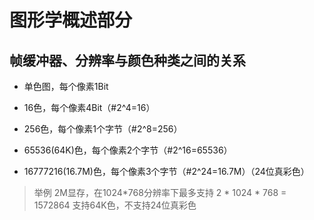 #  图形学概述部分
## 帧缓冲器、分辨率与颜色种类之间的关系
- 单色图，每个像素1Bit

- 16色，每个像素4Bit（#2^4=16）

- 256色，每个像素1个字节（#2^8=256）

- 65536(64K)色，每个像素2个字节（#2^16=65536）

- 16777216(16.7M)色，每个像素3个字节（#2^24=16.7M）（24位真彩色）

> 举例
> 2M显存，在1024*768分辨率下最多支持
> 2 * 1024 * 768 =‭ 1572864‬
> 支持64K色，不支持24位真彩色